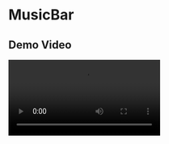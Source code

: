 # MusicBar

## Demo Video

![](https://user-images.githubusercontent.com/44743062/127763042-503e7ab4-09dc-41b9-9a0a-3bae6b5cf69c.mp4)




